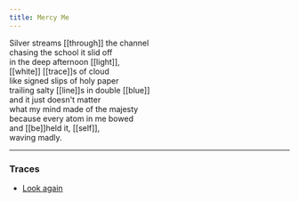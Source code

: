 ```yaml
---
title: Mercy Me
---
```


Silver streams [[through]] the channel  
chasing the school it slid off  
in the deep afternoon [[light]],  
[[white]] [[trace]]s of cloud  
like signed slips of holy paper  
trailing salty [[line]]s in double [[blue]]  
and it just doesn't matter  
what my mind made of the majesty  
because every atom in me bowed  
and [[be]]held it, [[self]],  
waving madly.  

---

### Traces

* [Look again](https://www.youtube.com/watch?v=n6oSeODGmoQ)